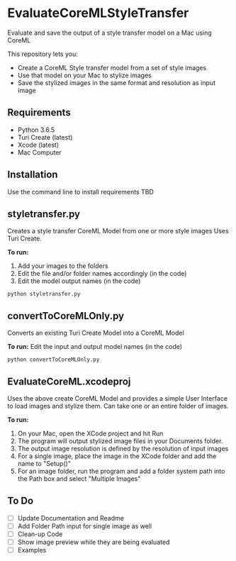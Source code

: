 # EvaluateCoreMLStyleTransfer
Evaluate and save the output of a style transfer model on a Mac using CoreML

This repository lets you:
* Create a CoreML Style transfer model from a set of style images
* Use that model on your Mac to stylize images
* Save the stylized images in the same format and resolution as input image

## Requirements
* Python 3.6.5
* Turi Create (latest)
* Xcode (latest)
* Mac Computer

## Installation
Use the command line to install requirements 
TBD

## styletransfer.py
Creates a style transfer CoreML Model from one or more style images
Uses Turi Create. 

**To run:** 
1. Add your images to the folders
2. Edit the file and/or folder names accordingly (in the code)
3. Edit the model output names (in the code)
```
python styletransfer.py
```

## convertToCoreMLOnly.py
Converts an existing Turi Create Model into a CoreML Model

**To run:**
Edit the input and output model names (in the code)
```
python convertToCoreMLOnly.py
```

## EvaluateCoreML.xcodeproj
Uses the above create CoreML Model and provides a simple User Interface to load images and stylize them. 
Can take one or an entire folder of images. 

**To run:** 
1. On your Mac, open the XCode project and hit Run 
2. The program will output stylized image files in your Documents folder.
3. The output image resolution is defined by the resolution of input images
4. For a single image, place the image in the XCode folder and add the name to "Setup()"
5. For an image folder, run the program and add a folder system path into the Path box and select "Multiple Images"

## To Do
- [ ] Update Documentation and Readme
- [ ] Add Folder Path input for single image as well
- [ ] Clean-up Code
- [ ] Show image preview while they are being evaluated
- [ ] Examples
